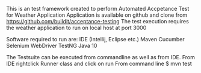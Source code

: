 This is an test framework created to perform Automated Accpetance Test for Weather Application
Application is available on github and clone from https://github.com/buildit/acceptance-testing
The test execution requires the weather application to run on local host at port 3000

Software required to run are:
IDE (Intellij, Eclipse etc.)
Maven
Cucumber
Selenium WebDriver
TestNG
Java 10

The Testsuite can be executed from commandline as well as from IDE.
From IDE rightclick Runner class and click on run
From command line $ mvn test

